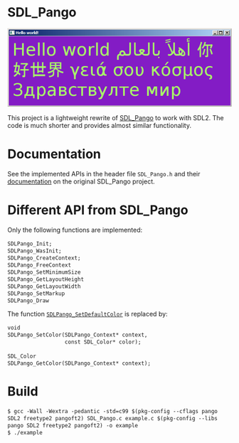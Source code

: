 # SDL_Pango

![SDL_Pango Demo](example.png)

This project is a lightweight rewrite of
[SDL_Pango](http://sdlpango.sourceforge.net/) to work with SDL2. The
code is much shorter and provides almost similar functionality.

# Documentation

See the implemented APIs in the header file `SDL_Pango.h` and their
[documentation](http://sdlpango.sourceforge.net/_s_d_l___pango_8c.html) on the
original SDL_Pango project.

# Different API from SDL_Pango

Only the following functions are implemented:

    SDLPango_Init;
    SDLPango_WasInit;
    SDLPango_CreateContext;
    SDLPango_FreeContext
    SDLPango_SetMinimumSize
    SDLPango_GetLayoutHeight
    SDLPango_GetLayoutWidth
    SDLPango_SetMarkup
    SDLPango_Draw

The function [`SDLPango_SetDefaultColor`](http://sdlpango.sourceforge.net/_s_d_l___pango_8c.html#a29) is replaced by:

    void
    SDLPango_SetColor(SDLPango_Context* context,
                      const SDL_Color* color);

    SDL_Color
    SDLPango_GetColor(SDLPango_Context* context);

# Build

    $ gcc -Wall -Wextra -pedantic -std=c99 $(pkg-config --cflags pango SDL2 freetype2 pangoft2) SDL_Pango.c example.c $(pkg-config --libs pango SDL2 freetype2 pangoft2) -o example
    $ ./example
